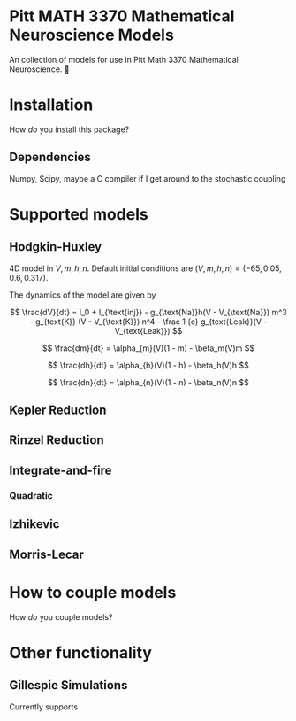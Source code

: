 # Pitt MATH 3370 Mathematical Neuroscience Models

An collection of models for use in Pitt Math 3370 Mathematical Neuroscience. :brain:

# Installation
How *do* you install this package?

## Dependencies

Numpy, Scipy, maybe a C compiler if I get around to the stochastic coupling

# Supported models
## Hodgkin-Huxley
4D model in $V, m, h, n$. Default initial conditions are $(V, m, h, n) = (-65,
0.05, 0.6, 0.317)$. 

The dynamics of the model are given by

$$
\frac{dV}{dt} = I_0 + I_{\text{inj}} - g_{\text{Na}}h(V - V_{\text{Na}}) m^3 -
g_{text{K}} (V - V_{\text{K}}) n^4 - \frac 1 {c} g_{text{Leak}}(V -
V_{text{Leak}})
$$

$$
\frac{dm}{dt} = \alpha_{m}(V)(1 - m) - \beta_m(V)m
$$

$$
\frac{dh}{dt} = \alpha_{h}(V)(1 - h) - \beta_h(V)h
$$

$$
\frac{dn}{dt} = \alpha_{n}(V)(1 - n) - \beta_n(V)n
$$

## Kepler Reduction

## Rinzel Reduction

## Integrate-and-fire
### Quadratic
## Izhikevic
## Morris-Lecar

# How to couple models
How *do* you couple models?

# Other functionality

## Gillespie Simulations
Currently supports 
